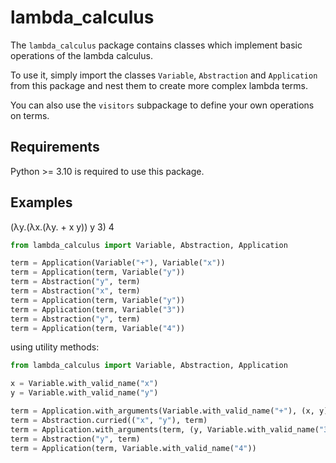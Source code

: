 # lambda_calculus

The `lambda_calculus` package contains classes which implement basic operations of the lambda calculus.

To use it, simply import the classes `Variable`, `Abstraction` and `Application` from this package
and nest them to create more complex lambda terms.

You can also use the `visitors` subpackage to define your own operations on terms.

## Requirements

Python >= 3.10 is required to use this package.

## Examples

(λy.(λx.(λy. + x y)) y 3) 4

```python
from lambda_calculus import Variable, Abstraction, Application

term = Application(Variable("+"), Variable("x"))
term = Application(term, Variable("y"))
term = Abstraction("y", term)
term = Abstraction("x", term)
term = Application(term, Variable("y"))
term = Application(term, Variable("3"))
term = Abstraction("y", term)
term = Application(term, Variable("4"))
```

using utility methods:

```python
from lambda_calculus import Variable, Abstraction, Application

x = Variable.with_valid_name("x")
y = Variable.with_valid_name("y")

term = Application.with_arguments(Variable.with_valid_name("+"), (x, y))
term = Abstraction.curried(("x", "y"), term)
term = Application.with_arguments(term, (y, Variable.with_valid_name("3")))
term = Abstraction("y", term)
term = Application(term, Variable.with_valid_name("4"))
```